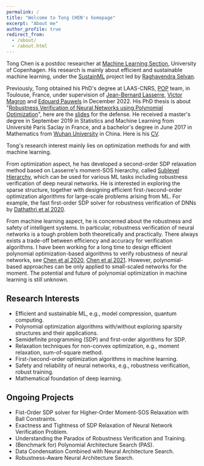 ```yaml
---
permalink: /
title: "Welcome to Tong CHEN's homepage"
excerpt: "About me"
author_profile: true
redirect_from: 
  - /about/
  - /about.html
---
```


Tong Chen is a postdoc researcher at [Machine Learning Section](https://di.ku.dk/english/research/machine-learning/), University of Copenhagen. His research is mainly about efficient and sustainable machine learning, under the [SustainML](https://sustainml.eu/) project led by [Raghavendra Selvan](https://raghavian.github.io/). 

Previously, Tong obtained his PhD's degree at LAAS-CNRS, [POP](https://www.laas.fr/public/fr/pop/) team, in Toulouse, France, under supervision of [Jean-Bernard Lasserre](https://homepages.laas.fr/lasserre/drupal/home/), [Victor Magron](https://homepages.laas.fr/vmagron/) and [Edouard Pauwels](https://www.irit.fr/~Edouard.Pauwels/) in December 2022. His PhD thesis is about "[Robustness Verification of Neural Networks using Polynomial Optimization](http://thesesups.ups-tlse.fr/5493/)", here are the [slides](http://tongchen779.github.io/files/PhD_defense.pdf) for the defense. He received a master's degree in September 2019 in Statistics and Machine Learning from Université Paris Saclay in France, and a bachelor's degree in June 2017 in Mathematics from [Wuhan University](http://maths.whu.edu.cn/Englishversion/index.htm) in China. Here is his [CV](http://tongchen779.github.io/files/CV_in_english.pdf).

Tong's research interest mainly lies on optimization methods for and with machine learning. 

From optimization aspect, he has developed a second-order SDP relaxation method based on Lasserre's moment-SOS hierarchy, called [Sublevel Hierarchy](https://link.springer.com/article/10.1007/s10589-021-00325-z/),  which can be used for various ML tasks including robustness verification of deep neural networks. He is interested in exploring the sparse structure, together with designing efficient first-/second-order optimization algorithms for large-scale problems arising from ML. For example, the fast first-order SDP solver for robustness verification of DNNs by [Dathathri et al 2020](https://proceedings.neurips.cc/paper/2020/file/397d6b4c83c91021fe928a8c4220386b-Paper.pdf).

From machine learning aspect, he is concerned about the robustness and safety of intelligent systems. In particular, robustness verification of neural networks is a tough problem both theoretically and practically. There always exists a trade-off between efficiency and accuracy for verification algorithms. I have been working for a long time to design efficient polynomial optimization-based algorithms to verify robustness of neural networks, see [Chen et al 2020](https://proceedings.neurips.cc/paper/2020/file/dea9ddb25cbf2352cf4dec30222a02a5-Paper.pdf), [Chen et al 2021](https://proceedings.neurips.cc/paper/2021/file/e3b21256183cf7c2c7a66be163579d37-Paper.pdf). However, polynomial-based approaches can be only applied to small-scaled networks for the moment. The potential and future of polynomial optimization in machine learning is still unknown.

Research Interests
---
* Efficient and sustainable ML, e.g., model compression, quantum computing.
* Polynomial optimization algorithms with/without exploring sparsity structures and their applications.
* Semidefinite programming (SDP) and first-order algorithms for SDP.
* Relaxation techniques for non-convex optimization, e.g., moment relaxation, sum-of-square method.
* First-/second-order optimization algorithms in machine learning.
* Safety and reliability of neural networks, e.g., robustness verification, robust training.
* Mathematical foundation of deep learning.

Ongoing Projects
---
* Fist-Order SDP solver for Higher-Order Moment-SOS Relaxation with Ball Constraints.
* Exactness and Tightness of SDP Relaxation of Neural Network Verification Problem.
* Understanding the Paradox of Robustness Verification and Training.
* (Benchmark for) Polynomial Architecture Search (PAS).
* Data Condensation Combined with Neural Architecture Search.
* Robustness-Aware Neural Architecture Search.
